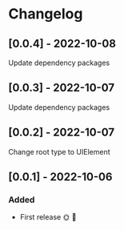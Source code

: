 # Changelog

## [0.0.4] - 2022-10-08

Update dependency packages

## [0.0.3] - 2022-10-07

Update dependency packages

## [0.0.2] - 2022-10-07

Change root type to UIElement

## [0.0.1] - 2022-10-06

### Added
* First release 🌞 🚀
